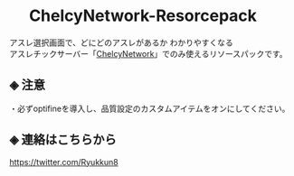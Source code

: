 # &nbsp;　ChelcyNetwork-Resorcepack
アスレ選択画面で、どにどのアスレがあるか わかりやすくなる<br>
アスレチックサーバー「[ChelcyNetwork](https://www.mchel.net/)」でのみ使えるリソースパックです。

## ◈ 注意
・必ずoptifineを導入し、品質設定のカスタムアイテムをオンにしてください。

## ◈ 連絡はこちらから
https://twitter.com/Ryukkun8
